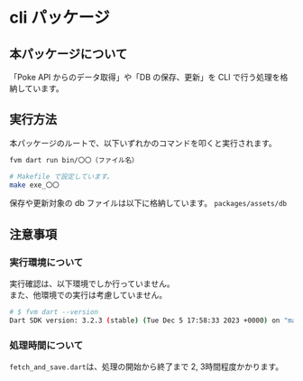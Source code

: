 # cli パッケージ

## 本パッケージについて

「Poke API からのデータ取得」や「DB の保存、更新」を CLI で行う処理を格納しています。

## 実行方法

本パッケージのルートで、以下いずれかのコマンドを叩くと実行されます。

```sh
fvm dart run bin/〇〇（ファイル名）

# Makefile で設定しています。
make exe_〇〇
```

保存や更新対象の db ファイルは以下に格納しています。
`packages/assets/db`

## 注意事項

### 実行環境について

実行確認は、以下環境でしか行っていません。  
また、他環境での実行は考慮していません。

```sh
# $ fvm dart --version
Dart SDK version: 3.2.3 (stable) (Tue Dec 5 17:58:33 2023 +0000) on "macos_x64"
```

### 処理時間について

`fetch_and_save.dart`は、処理の開始から終了まで 2, 3時間程度かかります。